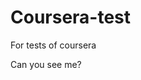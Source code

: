 # Coursera-test
For tests of coursera
<html>
<head> <title>
Trying anything with github</title>
</head>
<body>
<p>Can you see me?</p>
</body>
</html>